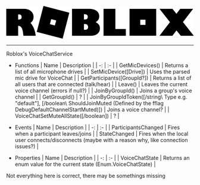 ![](https://github.com/NoTwistedHere/Storage/blob/main/Images/Roblox_Logo.png)

<hr/>

Roblox's VoiceChatService

* Functions
    | Name | Description |
    | -: | :- |
    | GetMicDevices() | Returns a list of all microphone drives |
    | SetMicDevice([Drive]) | Uses the parsed mic drive for VoiceChat |
    | GetParticipants([GroupId?]) | Returns a list of all users that are connected (talk/hear) |
    | Leave() | Leaves the current voice channel (errors if null?) |
    | JoinByGroupId() | Joins a group's voice channel |
    | GetGroupId() | ? |
    | JoinByGroupIdToken([/string\ Type e.g. "default"], [/boolean\ ShouldJoinMuted (Defined by the fflag DebugDefaultChannelStartMuted)]) | Joins a voice channel? |
    | VoiceChatSetMuteAllState([/boolean\]) | ? |

* Events
    | Name | Description |
    | -: | :- |
    | ParticipantsChanged | Fires when a participant leaves/joins |
    | StateChanged | Fires when the local user connects/disconnects (maybe with a reason why, like connection issues?) |

* Properties
    | Name | Description |
    | -: | :- |
    | VoiceChatState | Returns an enum value for the current state (Enum.VoiceChatState) |

Not everything here is correct, there may be somethings missing
